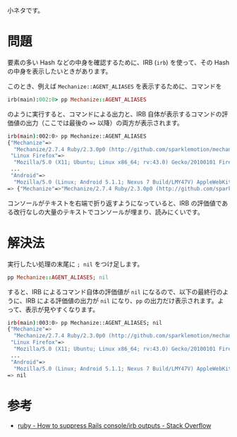 <!-- IRB の評価値出力を抑える -->

小ネタです。

# 問題

要素の多い Hash などの中身を確認するために、IRB (`irb`) を使って、その Hash の中身を表示したいときがあります。

このとき、例えば `Mechanize::AGENT_ALIASES` を表示するために、コマンドを

```ruby
irb(main):002:0> pp Mechanize::AGENT_ALIASES
```

のように実行すると、コマンドによる出力と、IRB 自体が表示するコマンドの評価値の出力（ここでは最後の `=>` 以降）の両方が表示されます。

```bash
irb(main):002:0> pp Mechanize::AGENT_ALIASES
{"Mechanize"=>
  "Mechanize/2.7.4 Ruby/2.3.0p0 (http://github.com/sparklemotion/mechanize/)",
 "Linux Firefox"=>
  "Mozilla/5.0 (X11; Ubuntu; Linux x86_64; rv:43.0) Gecko/20100101 Firefox/43.0",
 ...
 "Android"=>
  "Mozilla/5.0 (Linux; Android 5.1.1; Nexus 7 Build/LMY47V) AppleWebKit/537.36 (KHTML, like Gecko) Chrome/47.0.2$26.76 Safari/537.36"}
=> {"Mechanize"=>"Mechanize/2.7.4 Ruby/2.3.0p0 (http://github.com/sparklemotion/mechanize/)","Linux Firefox"=>"Mozilla/5.0 (X11; Ubuntu; Linux x86_64; rv:43.0) Gecko/20100101 Firefox/43.0", ..., "Android"=>"Mozilla/5.0 (Linux; Android 5.1.1; Nexus 7 Build/LMY47V) AppleWebKit/537.36 (KHTML, like Gecko) Chrome/47.0.2526.76 Safari/537.36"}
```

コンソールがテキストを右端で折り返すようになっていると、IRB の評価値である改行なしの大量のテキストでコンソールが埋まり、読みにくいです。

# 解決法

実行したい処理の末尾に `; nil` をつけ足します。

```ruby
pp Mechanize::AGENT_ALIASES; nil
```

すると、IRB によるコマンド自体の評価値が `nil` になるので、以下の最終行のように、IRB による評価値の出力が `nil` になり、`pp` の出力だけ表示されます。よって、表示が見やすくなります。

```bash
irb(main):003:0> pp Mechanize::AGENT_ALIASES; nil
{"Mechanize"=>
  "Mechanize/2.7.4 Ruby/2.3.0p0 (http://github.com/sparklemotion/mechanize/)",
 "Linux Firefox"=>
  "Mozilla/5.0 (X11; Ubuntu; Linux x86_64; rv:43.0) Gecko/20100101 Firefox/43.0",
 ...
 "Android"=>
  "Mozilla/5.0 (Linux; Android 5.1.1; Nexus 7 Build/LMY47V) AppleWebKit/537.36 (KHTML, like Gecko) Chrome/47.0.2526.76 Safari/537.36"}
=> nil
```

# 参考

- [ruby - How to suppress Rails console/irb outputs - Stack Overflow](http://stackoverflow.com/questions/4678732/how-to-suppress-rails-console-irb-outputs)
